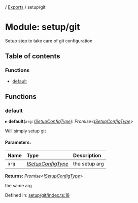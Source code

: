 [](../README.md) / [Exports](../modules.md) / setup/git

# Module: setup/git

Setup step to take care of git configuration

## Table of contents

### Functions

- [default](setup_git.md#default)

## Functions

### default

▸ **default**(`arg`: [*ISetupConfigType*](../interfaces/setup.isetupconfigtype.md)): *Promise*<[*ISetupConfigType*](../interfaces/setup.isetupconfigtype.md)\>

Will simply setup git

#### Parameters:

Name | Type | Description |
:------ | :------ | :------ |
`arg` | [*ISetupConfigType*](../interfaces/setup.isetupconfigtype.md) | the setup arg   |

**Returns:** *Promise*<[*ISetupConfigType*](../interfaces/setup.isetupconfigtype.md)\>

the same arg

Defined in: [setup/git/index.ts:18](https://github.com/onzag/itemize/blob/28218320/setup/git/index.ts#L18)
